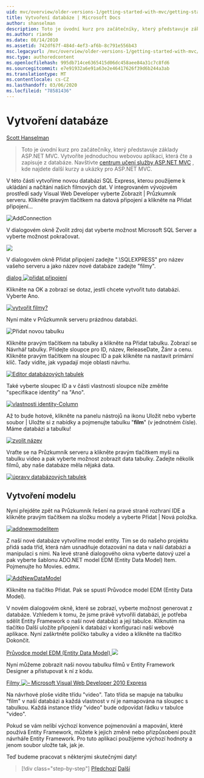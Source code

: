```yaml
---
uid: mvc/overview/older-versions-1/getting-started-with-mvc/getting-started-with-mvc-part4
title: Vytvoření databáze | Microsoft Docs
author: shanselman
description: Toto je úvodní kurz pro začátečníky, který představuje základy ASP.NET MVC. Vytvořte jednoduchou webovou aplikaci, která čte a zapisuje z databáze.
ms.author: riande
ms.date: 08/14/2010
ms.assetid: 742df67f-484d-4ef3-af6b-8c791e556b43
msc.legacyurl: /mvc/overview/older-versions-1/getting-started-with-mvc/getting-started-with-mvc-part4
msc.type: authoredcontent
ms.openlocfilehash: 995db714ce6365415d06dc458aee84a31c7c8fd6
ms.sourcegitcommit: e7e91932a6e91a63e2e46417626f39d6b244a3ab
ms.translationtype: MT
ms.contentlocale: cs-CZ
ms.lasthandoff: 03/06/2020
ms.locfileid: "78581436"
---
```

# <a name="creating-a-database"></a>Vytvoření databáze

[Scott Hanselman](https://github.com/shanselman)

> Toto je úvodní kurz pro začátečníky, který představuje základy ASP.NET MVC. Vytvoříte jednoduchou webovou aplikaci, která čte a zapisuje z databáze. Navštivte [centrum učení služby ASP.NET MVC](../../../index.md) , kde najdete další kurzy a ukázky pro ASP.NET MVC.

V této části vytvoříme novou databázi SQL Express, kterou použijeme k ukládání a načítání našich filmových dat. V integrovaném vývojovém prostředí sady Visual Web Developer vyberte Zobrazit | Průzkumník serveru. Klikněte pravým tlačítkem na datová připojení a klikněte na Přidat připojení...

![AddConnection](getting-started-with-mvc-part4/_static/image1.png)

V dialogovém okně Zvolit zdroj dat vyberte možnost Microsoft SQL Server a vyberte možnost pokračovat.

![](getting-started-with-mvc-part4/_static/image2.png)

V dialogovém okně Přidat připojení zadejte ".\SQLEXPRESS" pro název vašeho serveru a jako název nové databáze zadejte "filmy".

[dialog ![přidat připojení](getting-started-with-mvc-part4/_static/image4.png)](getting-started-with-mvc-part4/_static/image3.png)

Klikněte na OK a zobrazí se dotaz, jestli chcete vytvořit tuto databázi. Vyberte Ano.

[![vytvořit filmy?](getting-started-with-mvc-part4/_static/image6.png)](getting-started-with-mvc-part4/_static/image5.png)

Nyní máte v Průzkumník serveru prázdnou databázi.

![Přidat novou tabulku](getting-started-with-mvc-part4/_static/image7.png)

Klikněte pravým tlačítkem na tabulky a klikněte na Přidat tabulku. Zobrazí se Návrhář tabulky. Přidejte sloupce pro ID, název, ReleaseDate, Žánr a cenu. Klikněte pravým tlačítkem na sloupec ID a pak klikněte na nastavit primární klíč. Tady vidíte, jak vypadají moje oblasti návrhu.

[![Editor databázových tabulek](getting-started-with-mvc-part4/_static/image9.png)](getting-started-with-mvc-part4/_static/image8.png)

Také vyberte sloupec ID a v části vlastnosti sloupce níže změňte "specifikace identity" na "Ano".

[![vlastnosti identity-Column](getting-started-with-mvc-part4/_static/image11.png)](getting-started-with-mvc-part4/_static/image10.png)

Až to bude hotové, klikněte na panelu nástrojů na ikonu Uložit nebo vyberte soubor | Uložte si z nabídky a pojmenujte tabulku "**film**" (v jednotném čísle). Máme databázi a tabulku!

[![zvolit název](getting-started-with-mvc-part4/_static/image13.png)](getting-started-with-mvc-part4/_static/image12.png)

Vraťte se na Průzkumník serveru a klikněte pravým tlačítkem myši na tabulku video a pak vyberte možnost zobrazit data tabulky. Zadejte několik filmů, aby naše databáze měla nějaká data.

[![úpravy databázových tabulek](getting-started-with-mvc-part4/_static/image15.png)](getting-started-with-mvc-part4/_static/image14.png)

## <a name="creating-a-model"></a>Vytvoření modelu

Nyní přejděte zpět na Průzkumník řešení na pravé straně rozhraní IDE a klikněte pravým tlačítkem na složku modely a vyberte Přidat | Nová položka.

[![addnewmodelitem](getting-started-with-mvc-part4/_static/image17.png)](getting-started-with-mvc-part4/_static/image16.png)

Z naší nové databáze vytvoříme model entity. Tím se do našeho projektu přidá sada tříd, která nám usnadňuje dotazování na data v naší databázi a manipulaci s nimi. Na levé straně dialogového okna vyberte datový uzel a pak vyberte šablonu ADO.NET model EDM (Entity Data Model) Item. Pojmenujte ho Movies. edmx.

[![AddNewDataModel](getting-started-with-mvc-part4/_static/image19.png)](getting-started-with-mvc-part4/_static/image18.png)

Klikněte na tlačítko Přidat. Pak se spustí Průvodce model EDM (Entity Data Model).

V novém dialogovém okně, které se zobrazí, vyberte možnost generovat z databáze. Vzhledem k tomu, že jsme právě vytvořili databázi, je potřeba sdělit Entity Framework o naší nové databázi a její tabulce. Kliknutím na tlačítko Další uložíte připojení k databázi v konfiguraci naší webové aplikace. Nyní zaškrtněte políčko tabulky a video a klikněte na tlačítko Dokončit.

[Průvodce model EDM (Entity Data Model) ![](getting-started-with-mvc-part4/_static/image21.png)](getting-started-with-mvc-part4/_static/image20.png)

Nyní můžeme zobrazit naši novou tabulku filmů v Entity Framework Designer a přistupovat k ní z kódu.

[Filmy ![– Microsoft Visual Web Developer 2010 Express](getting-started-with-mvc-part4/_static/image23.png)](getting-started-with-mvc-part4/_static/image22.png)

Na návrhové ploše vidíte třídu "video". Tato třída se mapuje na tabulku "film" v naší databázi a každá vlastnost v ní je namapována na sloupec s tabulkou. Každá instance třídy "video" bude odpovídat řádku v tabulce "video".

Pokud se vám nelíbí výchozí konvence pojmenování a mapování, které používá Entity Framework, můžete k jejich změně nebo přizpůsobení použít návrháře Entity Framework. Pro tuto aplikaci použijeme výchozí hodnoty a jenom soubor uložte tak, jak je.

Teď budeme pracovat s některými skutečnými daty!

> [!div class="step-by-step"]
> [Předchozí](getting-started-with-mvc-part3.md)
> [Další](getting-started-with-mvc-part5.md)
